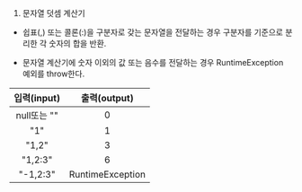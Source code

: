 1. 문자열 덧셈 계산기 

- 쉽표(,) 또는 콜론(:)을 구분자로 갖는 문자열을 전달하는 경우 구분자를 기준으로 분리한 각 숫자의 합을 반환.

- 문자열 계산기에 숫자 이외의 값 또는 음수를 전달하는 경우 RuntimeException 예외를 throw한다.

입력(input)|출력(output)
:----:|:----:|
null또는 "" |0| 
"1" |1| 
"1,2" |3| 
"1,2:3" |6| 
"-1,2:3" |RuntimeException|
